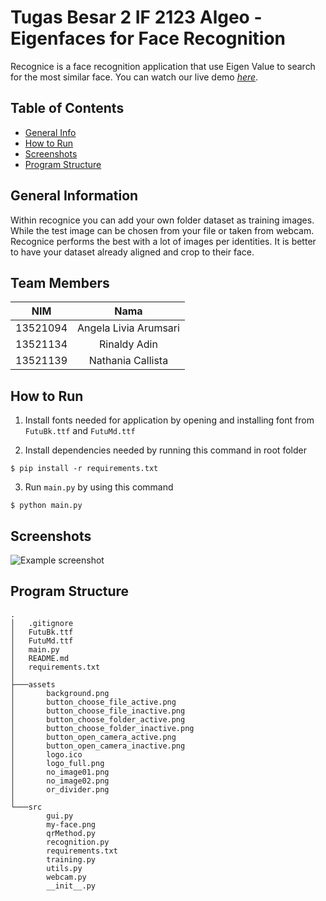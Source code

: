 # Tugas Besar 2 IF 2123 Algeo - Eigenfaces for Face Recognition

Recognice is a face recognition application that use Eigen Value to search for the most similar face. You can watch our live demo [_here_](https://www.example.com).

## Table of Contents

-   [General Info](#general-information)
-   [How to Run](#technologies-used)
-   [Screenshots](#screenshots)
-   [Program Structure](#program-structure)

## General Information

Within recognice you can add your own folder dataset as training images. While the test image can be chosen from your file or taken from webcam. Recognice performs the best with a lot of images per identities. It is better to have your dataset already aligned and crop to their face.

## Team Members

| **NIM**  |       **Nama**        |
| :------: | :-------------------: |
| 13521094 | Angela Livia Arumsari |
| 13521134 |     Rinaldy Adin      |
| 13521139 |   Nathania Callista   |

## How to Run

1. Install fonts needed for application by opening and installing font from `FutuBk.ttf` and `FutuMd.ttf`

2. Install dependencies needed by running this command in root folder

```
$ pip install -r requirements.txt
```

3. Run `main.py` by using this command

```
$ python main.py
```

## Screenshots

![Example screenshot](./img/screenshot.png)

## Program Structure

```
.
│   .gitignore
│   FutuBk.ttf
│   FutuMd.ttf
│   main.py
│   README.md
│   requirements.txt
│
├───assets
│       background.png
│       button_choose_file_active.png
│       button_choose_file_inactive.png
│       button_choose_folder_active.png
│       button_choose_folder_inactive.png
│       button_open_camera_active.png
│       button_open_camera_inactive.png
│       logo.ico
│       logo_full.png
│       no_image01.png
│       no_image02.png
│       or_divider.png
│
└───src
        gui.py
        my-face.png
        qrMethod.py
        recognition.py
        requirements.txt
        training.py
        utils.py
        webcam.py
        __init__.py
```
